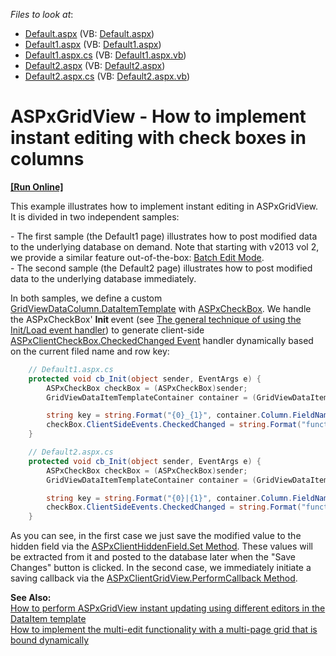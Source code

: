 <!-- default file list -->
*Files to look at*:

* [Default.aspx](./CS/WebSite/Default.aspx) (VB: [Default.aspx](./VB/WebSite/Default.aspx))
* [Default1.aspx](./CS/WebSite/Default1.aspx) (VB: [Default1.aspx](./VB/WebSite/Default1.aspx))
* [Default1.aspx.cs](./CS/WebSite/Default1.aspx.cs) (VB: [Default1.aspx.vb](./VB/WebSite/Default1.aspx.vb))
* [Default2.aspx](./CS/WebSite/Default2.aspx) (VB: [Default2.aspx](./VB/WebSite/Default2.aspx))
* [Default2.aspx.cs](./CS/WebSite/Default2.aspx.cs) (VB: [Default2.aspx.vb](./VB/WebSite/Default2.aspx.vb))
<!-- default file list end -->
# ASPxGridView - How to implement instant editing with check boxes in columns
<!-- run online -->
**[[Run Online]](https://codecentral.devexpress.com/e5128/)**
<!-- run online end -->


<p>This example illustrates how to implement instant editing in ASPxGridView. It is divided in two independent samples:</p><p>- The first sample (the Default1 page) illustrates how to post modified data to the underlying database on demand. Note that starting with v2013 vol 2, we provide a similar feature out-of-the-box: <a href="http://documentation.devexpress.com/#AspNet/CustomDocument16443"><u>Batch Edit Mode</u></a>.<br />
- The second sample (the Default2 page) illustrates how to post modified data to the underlying database immediately.</p><p>In both samples, we define a custom <a href="http://documentation.devexpress.com/#AspNet/DevExpressWebASPxGridViewGridViewDataColumn_DataItemTemplatetopic"><u>GridViewDataColumn.DataItemTemplate</u></a> with <a href="http://documentation.devexpress.com/#AspNet/clsDevExpressWebASPxEditorsASPxCheckBoxtopic"><u>ASPxCheckBox</u></a>. We handle the ASPxCheckBox' <strong>Init </strong>event (see <a href="https://www.devexpress.com/Support/Center/p/K18282">The general technique of using the Init/Load event handler</a>) to generate client-side <a href="http://documentation.devexpress.com/#AspNet/DevExpressWebASPxEditorsScriptsASPxClientCheckBox_CheckedChangedtopic"><u>ASPxClientCheckBox.CheckedChanged Event</u></a> handler dynamically based on the current filed name and row key:<br />
</p>

```cs
    // Default1.aspx.cs
    protected void cb_Init(object sender, EventArgs e) {
        ASPxCheckBox checkBox = (ASPxCheckBox)sender;
        GridViewDataItemTemplateContainer container = (GridViewDataItemTemplateContainer)checkBox.NamingContainer;

        string key = string.Format("{0}_{1}", container.Column.FieldName, container.KeyValue);
        checkBox.ClientSideEvents.CheckedChanged = string.Format("function(s, e) {{ hf.Set('{0}', s.GetChecked()); }}", key);
    }

    // Default2.aspx.cs
    protected void cb_Init(object sender, EventArgs e) {
        ASPxCheckBox checkBox = (ASPxCheckBox)sender;
        GridViewDataItemTemplateContainer container = (GridViewDataItemTemplateContainer)checkBox.NamingContainer;

        string key = string.Format("{0}|{1}", container.Column.FieldName, container.KeyValue);
        checkBox.ClientSideEvents.CheckedChanged = string.Format("function(s, e) {{ grid.PerformCallback('{0}|' + s.GetChecked()); }}", key);
    }

```

<p>As you can see, in the first case we just save the modified value to the hidden field via the <a href="http://documentation.devexpress.com/#AspNet/DevExpressWebASPxHiddenFieldScriptsASPxClientHiddenField_Settopic"><u>ASPxClientHiddenField.Set Method</u></a>. These values will be extracted from it and posted to the database later when the "Save Changes" button is clicked. In the second case, we immediately initiate a saving callback via the <a href="http://documentation.devexpress.com/#AspNet/DevExpressWebASPxGridViewScriptsASPxClientGridView_PerformCallbacktopic"><u>ASPxClientGridView.PerformCallback Method</u></a>.</p><p><strong>See Also:</strong><br />
<a href="https://www.devexpress.com/Support/Center/p/E2333">How to perform ASPxGridView instant updating using different editors in the DataItem template</a><strong><br />
</strong><a href="https://www.devexpress.com/Support/Center/p/E1318">How to implement the multi-edit functionality with a multi-page grid that is bound dynamically</a></p>

<br/>


